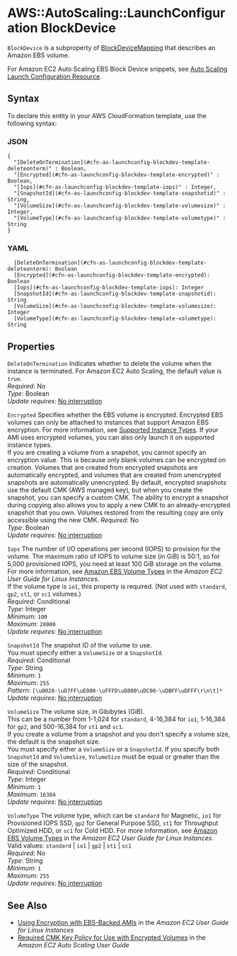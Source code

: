 # AWS::AutoScaling::LaunchConfiguration BlockDevice<a name="aws-properties-as-launchconfig-blockdev-template"></a>

 `BlockDevice` is a subproperty of [BlockDeviceMapping](https://docs.aws.amazon.com/AWSCloudFormation/latest/UserGuide/aws-properties-as-launchconfig-blockdev-mapping.html) that describes an Amazon EBS volume\.

For Amazon EC2 Auto Scaling EBS Block Device snippets, see [Auto Scaling Launch Configuration Resource](https://docs.aws.amazon.com/AWSCloudFormation/latest/UserGuide/quickref-autoscaling.html#scenario-as-launch-config)\. 

## Syntax<a name="aws-properties-as-launchconfig-blockdev-template-syntax"></a>

To declare this entity in your AWS CloudFormation template, use the following syntax:

### JSON<a name="aws-properties-as-launchconfig-blockdev-template-syntax.json"></a>

```
{
  "[DeleteOnTermination](#cfn-as-launchconfig-blockdev-template-deleteonterm)" : Boolean,
  "[Encrypted](#cfn-as-launchconfig-blockdev-template-encrypted)" : Boolean,
  "[Iops](#cfn-as-launchconfig-blockdev-template-iops)" : Integer,
  "[SnapshotId](#cfn-as-launchconfig-blockdev-template-snapshotid)" : String,
  "[VolumeSize](#cfn-as-launchconfig-blockdev-template-volumesize)" : Integer,
  "[VolumeType](#cfn-as-launchconfig-blockdev-template-volumetype)" : String
}
```

### YAML<a name="aws-properties-as-launchconfig-blockdev-template-syntax.yaml"></a>

```
  [DeleteOnTermination](#cfn-as-launchconfig-blockdev-template-deleteonterm): Boolean
  [Encrypted](#cfn-as-launchconfig-blockdev-template-encrypted): Boolean
  [Iops](#cfn-as-launchconfig-blockdev-template-iops): Integer
  [SnapshotId](#cfn-as-launchconfig-blockdev-template-snapshotid): String
  [VolumeSize](#cfn-as-launchconfig-blockdev-template-volumesize): Integer
  [VolumeType](#cfn-as-launchconfig-blockdev-template-volumetype): String
```

## Properties<a name="aws-properties-as-launchconfig-blockdev-template-properties"></a>

`DeleteOnTermination`  <a name="cfn-as-launchconfig-blockdev-template-deleteonterm"></a>
Indicates whether to delete the volume when the instance is terminated\. For Amazon EC2 Auto Scaling, the default value is `true`\.   
*Required*: No  
*Type*: Boolean  
*Update requires*: [No interruption](https://docs.aws.amazon.com/AWSCloudFormation/latest/UserGuide/using-cfn-updating-stacks-update-behaviors.html#update-no-interrupt)

`Encrypted`  <a name="cfn-as-launchconfig-blockdev-template-encrypted"></a>
Specifies whether the EBS volume is encrypted\. Encrypted EBS volumes can only be attached to instances that support Amazon EBS encryption\. For more information, see [Supported Instance Types](https://docs.aws.amazon.com/AWSEC2/latest/UserGuide/EBSEncryption.html#EBSEncryption_supported_instances)\. If your AMI uses encrypted volumes, you can also only launch it on supported instance types\.  
If you are creating a volume from a snapshot, you cannot specify an encryption value\. This is because only blank volumes can be encrypted on creation\. Volumes that are created from encrypted snapshots are automatically encrypted, and volumes that are created from unencrypted snapshots are automatically unencrypted\. By default, encrypted snapshots use the default CMK \(AWS managed key\), but when you create the snapshot, you can specify a custom CMK\. The ability to encrypt a snapshot during copying also allows you to apply a new CMK to an already\-encrypted snapshot that you own\. Volumes restored from the resulting copy are only accessible using the new CMK\. 
*Required*: No  
*Type*: Boolean  
*Update requires*: [No interruption](https://docs.aws.amazon.com/AWSCloudFormation/latest/UserGuide/using-cfn-updating-stacks-update-behaviors.html#update-no-interrupt)

`Iops`  <a name="cfn-as-launchconfig-blockdev-template-iops"></a>
The number of I/O operations per second \(IOPS\) to provision for the volume\. The maximum ratio of IOPS to volume size \(in GiB\) is 50:1, so for 5,000 provisioned IOPS, you need at least 100 GiB storage on the volume\. For more information, see [Amazon EBS Volume Types](https://docs.aws.amazon.com/AWSEC2/latest/UserGuide/EBSVolumeTypes.html) in the *Amazon EC2 User Guide for Linux Instances*\.  
If the volume type is `io1`, this property is required\. \(Not used with `standard`, `gp2`, `st1`, or `sc1` volumes\.\)   
*Required*: Conditional  
*Type*: Integer  
*Minimum*: `100`  
*Maximum*: `20000`  
*Update requires*: [No interruption](https://docs.aws.amazon.com/AWSCloudFormation/latest/UserGuide/using-cfn-updating-stacks-update-behaviors.html#update-no-interrupt)

`SnapshotId`  <a name="cfn-as-launchconfig-blockdev-template-snapshotid"></a>
The snapshot ID of the volume to use\.   
You must specify either a `VolumeSize` or a `SnapshotId`\.   
*Required*: Conditional  
*Type*: String  
*Minimum*: `1`  
*Maximum*: `255`  
*Pattern*: `[\u0020-\uD7FF\uE000-\uFFFD\uD800\uDC00-\uDBFF\uDFFF\r\n\t]*`  
*Update requires*: [No interruption](https://docs.aws.amazon.com/AWSCloudFormation/latest/UserGuide/using-cfn-updating-stacks-update-behaviors.html#update-no-interrupt)

`VolumeSize`  <a name="cfn-as-launchconfig-blockdev-template-volumesize"></a>
The volume size, in Gibibytes \(GiB\)\.   
This can be a number from 1\-1,024 for `standard`, 4\-16,384 for `io1`, 1\-16,384 for `gp2`, and 500\-16,384 for `st1` and `sc1`\.   
If you create a volume from a snapshot and you don't specify a volume size, the default is the snapshot size\.   
You must specify either a `VolumeSize` or a `SnapshotId`\. If you specify both `SnapshotId` and `VolumeSize`, `VolumeSize` must be equal or greater than the size of the snapshot\.  
*Required*: Conditional  
*Type*: Integer  
*Minimum*: `1`  
*Maximum*: `16384`  
*Update requires*: [No interruption](https://docs.aws.amazon.com/AWSCloudFormation/latest/UserGuide/using-cfn-updating-stacks-update-behaviors.html#update-no-interrupt)

`VolumeType`  <a name="cfn-as-launchconfig-blockdev-template-volumetype"></a>
The volume type, which can be `standard` for Magnetic, `io1` for Provisioned IOPS SSD, `gp2` for General Purpose SSD, `st1` for Throughput Optimized HDD, or `sc1` for Cold HDD\. For more information, see [Amazon EBS Volume Types](https://docs.aws.amazon.com/AWSEC2/latest/UserGuide/EBSVolumeTypes.html) in the *Amazon EC2 User Guide for Linux Instances*\.  
Valid values: `standard` \| `io1` \| `gp2` \| `st1` \| `sc1`   
*Required*: No  
*Type*: String  
*Minimum*: `1`  
*Maximum*: `255`  
*Update requires*: [No interruption](https://docs.aws.amazon.com/AWSCloudFormation/latest/UserGuide/using-cfn-updating-stacks-update-behaviors.html#update-no-interrupt)

## See Also<a name="aws-properties-as-launchconfig-blockdev-template--seealso"></a>
+ [Using Encryption with EBS\-Backed AMIs](https://docs.aws.amazon.com/AWSEC2/latest/UserGuide/AMIEncryption.html) in the *Amazon EC2 User Guide for Linux Instances*
+ [Required CMK Key Policy for Use with Encrypted Volumes](https://docs.aws.amazon.com/autoscaling/ec2/userguide/key-policy-requirements-EBS-encryption.html) in the *Amazon EC2 Auto Scaling User Guide*